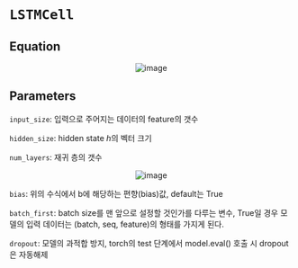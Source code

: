 # `LSTMCell`

## Equation
<div align='center'>

![image](https://user-images.githubusercontent.com/86957779/221812080-767a04d2-b48b-4967-aa49-29dac00a347f.png)

</div>

## Parameters
`input_size`: 입력으로 주어지는 데이터의 feature의 갯수   

`hidden_size`: hidden state $h$의 벡터 크기   

`num_layers`: 재귀 층의 갯수   

<div align='center'>

![image](https://user-images.githubusercontent.com/86957779/221811500-0bf453dc-925f-4d36-969c-50847de33091.png)

</div>

`bias`: 위의 수식에서 b에 해당하는 편향(bias)값, default는 True

`batch_first`: batch size를 맨 앞으로 설정할 것인가를 다루는 변수, True일 경우 모델의 입력 데이터는 (batch, seq, feature)의 형태를 가지게 된다.

`dropout`: 모델의 과적합 방지, torch의 test 단계에서 model.eval() 호출 시 dropout은 자동해제   

